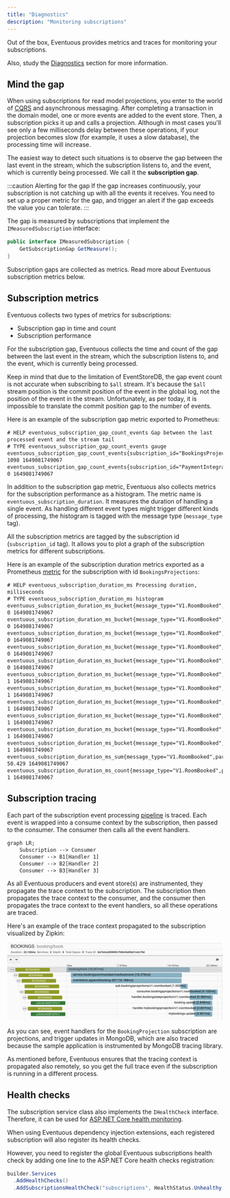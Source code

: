 ```yaml
---
title: "Diagnostics"
description: "Monitoring subscriptions"
---
```


Out of the box, Eventuous provides metrics and traces for monitoring your subscriptions.

Also, study the [Diagnostics](../../diagnostics) section for more information.

## Mind the gap

When using subscriptions for read model projections, you enter to the world of [CQRS](https://zimarev.com/blog/event-sourcing/cqrs/) and asynchronous messaging. After completing a transaction in the domain model, one or more events are added to the event store. Then, a subscription picks it up and calls a projection. Although in most cases you'll see only a few milliseconds delay between these operations, if your projection becomes slow (for example, it uses a slow database), the processing time will increase.

The easiest way to detect such situations is to observe the gap between the last event in the stream, which the subscription listens to, and the event, which is currently being processed. We call it the **subscription gap**.

:::caution Alerting for the gap
If the gap increases continuously, your subscription is not catching up with all the events it receives. You need to set up a proper metric for the gap, and trigger an alert if the gap exceeds the value you can tolerate.
:::

The gap is measured by subscriptions that implement the `IMeasuredSubscription` interface:

```csharp
public interface IMeasuredSubscription {
    GetSubscriptionGap GetMeasure();
}
```

Subscription gaps are collected as metrics. Read more about Eventuous subscription metrics below.

## Subscription metrics

Eventuous collects two types of metrics for subscriptions:
- Subscription gap in time and count
- Subscription performance

For the subscription gap, Eventuous collects the time and count of the gap between the last event in the stream, which the subscription listens to, and the event, which is currently being processed.

Keep in mind that due to the limitation of EventStoreDB, the gap event count is not accurate when subscribing to `$all` stream. It's because the `$all` stream position is the commit position of the event in the global log, not the position of the event in the stream. Unfortunately, as per today, it is impossible to translate the commit position gap to the number of events.

Here is an example of the subscription gap metric exported to Prometheus:

```prometheus
# HELP eventuous_subscription_gap_count_events Gap between the last processed event and the stream tail
# TYPE eventuous_subscription_gap_count_events gauge
eventuous_subscription_gap_count_events{subscription_id="BookingsProjections"} 1098 1649081749067
eventuous_subscription_gap_count_events{subscription_id="PaymentIntegration"} 0 1649081749067
```

In addition to the subscription gap metric, Eventuous also collects metrics for the subscription performance as a histogram. The metric name is `eventuous_subscription_duration`. It measures the duration of handling a single event. As handling different event types might trigger different kinds of processing, the histogram is tagged with the message type (`message_type` tag).

All the subscription metrics are tagged by the subscription id (`subscription_id` tag). It allows you to plot a graph of the subscription metrics for different subscriptions.

Here is an example of the subscription duration metrics exported as a Prometheus [metric](https://prometheus.io/docs/practices/naming/) for the subscription with id `BookingsProjections`:

```prometheus
# HELP eventuous_subscription_duration_ms Processing duration, milliseconds
# TYPE eventuous_subscription_duration_ms histogram
eventuous_subscription_duration_ms_bucket{message_type="V1.RoomBooked",partition="0",subscription_id="BookingsProjections",le="0"} 0 1649081749067
eventuous_subscription_duration_ms_bucket{message_type="V1.RoomBooked",partition="0",subscription_id="BookingsProjections",le="5"} 0 1649081749067
eventuous_subscription_duration_ms_bucket{message_type="V1.RoomBooked",partition="0",subscription_id="BookingsProjections",le="10"} 0 1649081749067
eventuous_subscription_duration_ms_bucket{message_type="V1.RoomBooked",partition="0",subscription_id="BookingsProjections",le="25"} 0 1649081749067
eventuous_subscription_duration_ms_bucket{message_type="V1.RoomBooked",partition="0",subscription_id="BookingsProjections",le="50"} 0 1649081749067
eventuous_subscription_duration_ms_bucket{message_type="V1.RoomBooked",partition="0",subscription_id="BookingsProjections",le="75"} 1 1649081749067
eventuous_subscription_duration_ms_bucket{message_type="V1.RoomBooked",partition="0",subscription_id="BookingsProjections",le="100"} 1 1649081749067
eventuous_subscription_duration_ms_bucket{message_type="V1.RoomBooked",partition="0",subscription_id="BookingsProjections",le="250"} 1 1649081749067
eventuous_subscription_duration_ms_bucket{message_type="V1.RoomBooked",partition="0",subscription_id="BookingsProjections",le="500"} 1 1649081749067
eventuous_subscription_duration_ms_bucket{message_type="V1.RoomBooked",partition="0",subscription_id="BookingsProjections",le="1000"} 1 1649081749067
eventuous_subscription_duration_ms_bucket{message_type="V1.RoomBooked",partition="0",subscription_id="BookingsProjections",le="+Inf"} 1 1649081749067
eventuous_subscription_duration_ms_sum{message_type="V1.RoomBooked",partition="0",subscription_id="BookingsProjections"} 50.429 1649081749067
eventuous_subscription_duration_ms_count{message_type="V1.RoomBooked",partition="0",subscription_id="BookingsProjections"} 1 1649081749067
```

## Subscription tracing

Each part of the subscription event processing [pipeline](../pipes) is traced. Each event is wrapped into a consume context by the subscription, then passed to the consumer. The consumer then calls all the event handlers.

```mermaid
graph LR;
    Subscription --> Consumer
    Consumer --> B1[Handler 1]
    Consumer --> B2[Handler 2]
    Consumer --> B3[Handler 3]
```

As all Eventuous producers and event store(s) are instrumented, they propagate the trace context to the subscription. The subscription then propagates the trace context to the consumer, and the consumer then propagates the trace context to the event handlers, so all these operations are traced.

Here's an example of the trace context propagated to the subscription visualized by Zipkin:

![Subscription trace](images/sub-trace.png)

As you can see, event handlers for the `BookingProjection` subscription are projections, and trigger updates in MongoDB, which are also traced because the sample application is instrumented by MongoDB tracing library.

As mentioned before, Eventuous ensures that the tracing context is propagated also remotely, so you get the full trace even if the subscription is running in a different process.

## Health checks

The subscription service class also implements the `IHealthCheck` interface. Therefore, it can be used for [ASP.NET Core health monitoring](https://docs.microsoft.com/en-us/aspnet/core/host-and-deploy/health-checks?view=aspnetcore-5.0).

When using Eventuous dependency injection extensions, each registered subscription will also register its health checks.

However, you need to register the global Eventuous subscriptions health check by adding one line to the ASP.NET Core health checks registration:

```csharp
builder.Services
  .AddHealthChecks()
  .AddSubscriptionsHealthCheck("subscriptions", HealthStatus.Unhealthy, new []{"tag"});
```

